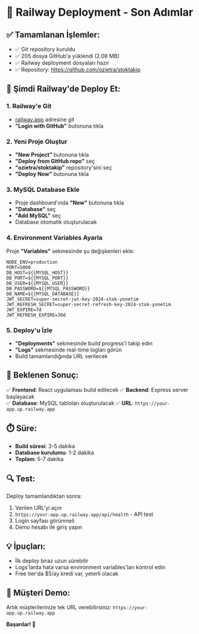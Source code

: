# 🚀 Railway Deployment - Son Adımlar

## ✅ Tamamlanan İşlemler:
- ✅ Git repository kuruldu
- ✅ 205 dosya GitHub'a yüklendi (2.08 MB)
- ✅ Railway deployment dosyaları hazır
- ✅ Repository: https://github.com/ozietra/stoktakip

## 🎯 Şimdi Railway'de Deploy Et:

### 1. Railway'e Git
- [railway.app](https://railway.app) adresine git
- **"Login with GitHub"** butonuna tıkla

### 2. Yeni Proje Oluştur
- **"New Project"** butonuna tıkla
- **"Deploy from GitHub repo"** seç
- **"ozietra/stoktakip"** repository'sini seç
- **"Deploy Now"** butonuna tıkla

### 3. MySQL Database Ekle
- Proje dashboard'ında **"New"** butonuna tıkla
- **"Database"** seç
- **"Add MySQL"** seç
- Database otomatik oluşturulacak

### 4. Environment Variables Ayarla
Proje **"Variables"** sekmesinde şu değişkenleri ekle:

```
NODE_ENV=production
PORT=5000
DB_HOST=${{MYSQL_HOST}}
DB_PORT=${{MYSQL_PORT}}
DB_USER=${{MYSQL_USER}}
DB_PASSWORD=${{MYSQL_PASSWORD}}
DB_NAME=${{MYSQL_DATABASE}}
JWT_SECRET=super-secret-jwt-key-2024-stok-yonetim
JWT_REFRESH_SECRET=super-secret-refresh-key-2024-stok-yonetim
JWT_EXPIRE=7d
JWT_REFRESH_EXPIRE=30d
```

### 5. Deploy'u İzle
- **"Deployments"** sekmesinde build progress'i takip edin
- **"Logs"** sekmesinde real-time logları görün
- Build tamamlandığında URL verilecek

## 🎉 Beklenen Sonuç:

✅ **Frontend**: React uygulaması build edilecek
✅ **Backend**: Express server başlayacak  
✅ **Database**: MySQL tabloları oluşturulacak
✅ **URL**: `https://your-app.up.railway.app`

## ⏱️ Süre:
- **Build süresi**: 3-5 dakika
- **Database kurulumu**: 1-2 dakika
- **Toplam**: 5-7 dakika

## 🔍 Test:
Deploy tamamlandıktan sonra:
1. Verilen URL'yi açın
2. `https://your-app.up.railway.app/api/health` - API test
3. Login sayfası görünmeli
4. Demo hesabı ile giriş yapın

## 💡 İpuçları:
- İlk deploy biraz uzun sürebilir
- Logs'larda hata varsa environment variables'ları kontrol edin
- Free tier'da $5/ay kredi var, yeterli olacak

## 🎯 Müşteri Demo:
Artık müşterilerinize tek URL verebilirsiniz:
`https://your-app.up.railway.app`

**Başarılar! 🚀**
